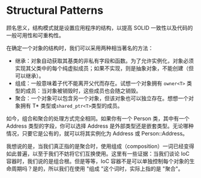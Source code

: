 # Structural Patterns

顾名思义，结构模式就是设置应用程序的结构，以提高 SOLID 一致性以及代码的一般可用性和可重构性。

在确定一个对象的结构时，我们可以采用两种相当著名的方法：

- 继承：对象自动获取其基类的非私有字段和函数。为了允许实例化，对象必须实现其父类中的每个纯虚拟成员；如果不实现，则是抽象对象，不能创建（但可以继承）。
- 组成：一般意味着子代不能离开父代而存在。试想一个对象拥有 `owner<T>` 类型的成员：当对象被销毁时，这些成员也会随之销毁。
- 聚合：一个对象可以包含另一个对象，但该对象也可以独立存在。想想一个对象拥有 T* 类型或`shared_ptr<T>`类型的成员。

如今，组合和聚合的处理方式完全相同。如果你有一个 Person 类，其中有一个 Address 类型的字段，你可以选择 Address 是外部类型还是嵌套类型。无论哪种情况，只要它是公有的，就可以将其实例化为 Address 或 Person::Address。

我想说的是，当我们真正指的是聚合时，使用组成（composition）一词已经变得如此普遍，以至于我们不妨将它们互换使用。这里有一些证据：当我们谈论 IoC 容器时，我们说的是组合根。但是等等，IoC 容器不是可以单独控制每个对象的生命周期吗？是的，所以我们在使用 "组成 "这个词时，实际上指的是 "聚合"。
